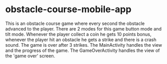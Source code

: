 # obstacle-course-mobile-app
This is an obstacle course game where every second the obstacle advanced to the player.
There are 2 modes for this game button mode and tilt mode.
Whenever the player collect a coin he gets 10 points bonus, whenever the player hit an obstacle he gets a strike and there is a crash sound. The game is over after 3 strikes.
The MainActivity handles the view and the progress of the game.
The GameOverActivity handles the view of the 'game over' screen.
